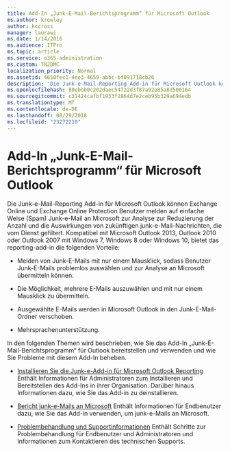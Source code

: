 ```yaml
---
title: Add-In „Junk-E-Mail-Berichtsprogramm“ für Microsoft Outlook
ms.author: krowley
author: kccross
manager: laurawi
ms.date: 1/14/2016
ms.audience: ITPro
ms.topic: article
ms.service: o365-administration
ms.custom: TN2DMC
localization_priority: Normal
ms.assetid: 4650fec1-4ee3-4659-abbc-bf091718cb26
description: 'Die Junk-e-Mail-Reporting Add-in für Microsoft Outlook können Exchange Online und Exchange Online Protection Benutzer melden auf einfache Weise (Spam) Junk-e-Mail an Microsoft zur Analyse zur Reduzierung der Anzahl und die Auswirkungen von zukünftigen junk-e-Mail-Nachrichten, die vom Dienst gefiltert. Kompatibel mit Microsoft Outlook 2013, Outlook 2010 oder Outlook 2007 mit Windows 7, Windows 8 oder Windows 10, bietet das reporting-add-in die folgenden Vorteile:'
ms.openlocfilehash: 80ebbb0c202daec54722d3f87a92e85a8d500164
ms.sourcegitcommit: c31424cafbf1953f2864d7e2ceb95b329a694edb
ms.translationtype: MT
ms.contentlocale: de-DE
ms.lasthandoff: 08/29/2018
ms.locfileid: "23272210"
---
```

# <a name="junk-email-reporting-add-in-for-microsoft-outlook"></a>Add-In „Junk-E-Mail-Berichtsprogramm“ für Microsoft Outlook

Die Junk-e-Mail-Reporting Add-in für Microsoft Outlook können Exchange Online und Exchange Online Protection Benutzer melden auf einfache Weise (Spam) Junk-e-Mail an Microsoft zur Analyse zur Reduzierung der Anzahl und die Auswirkungen von zukünftigen junk-e-Mail-Nachrichten, die vom Dienst gefiltert. Kompatibel mit Microsoft Outlook 2013, Outlook 2010 oder Outlook 2007 mit Windows 7, Windows 8 oder Windows 10, bietet das reporting-add-in die folgenden Vorteile:
  
- Melden von Junk-E-Mails mit nur einem Mausklick, sodass Benutzer Junk-E-Mails problemlos auswählen und zur Analyse an Microsoft übermitteln können.
    
- Die Möglichkeit, mehrere E-Mails auszuwählen und mit nur einem Mausklick zu übermitteln.
    
- Ausgewählte E-Mails werden in Microsoft Outlook in den Junk-E-Mail-Ordner verschoben.
    
- Mehrsprachenunterstützung.
    
In den folgenden Themen wird beschrieben, wie Sie das Add-In „Junk-E-Mail-Berichtsprogramm“ für Outlook bereitstellen und verwenden und wie Sie Probleme mit diesem Add-In beheben.
  
- [Installieren Sie die Junk-e-Add-in für Microsoft Outlook Reporting](install-the-junk-email-reporting-add-in-for-microsoft-outlook.md) Enthält Informationen für Administratoren zum Installieren und Bereitstellen des Add-Ins in ihrer Organisation. Darüber hinaus Informationen dazu, wie Sie das Add-in zu deinstallieren. 
    
- [Bericht junk-e-Mails an Microsoft](report-junk-email-messages-to-microsoft.md) Enthält Informationen für Endbenutzer dazu, wie Sie das Add-in verwenden, um junk-e-Mails an Microsoft. 
    
- [Problembehandlung und Supportinformationen](troubleshooting-and-support-information.md) Enthält Schritte zur Problembehandlung für Endbenutzer und Administratoren und Informationen zum Kontaktieren des technischen Supports. 
    

